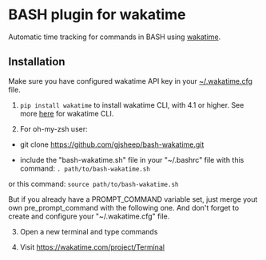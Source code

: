 BASH plugin for wakatime
=======================

Automatic time tracking for commands in BASH using [wakatime](http://wakatime.com/).

Installation
------------

Make sure you have configured wakatime API key in your [~/.wakatime.cfg](https://github.com/wakatime/wakatime#configuring) file.

1. `pip install wakatime` to install wakatime CLI, with 4.1 or higher. See more [here](https://github.com/wakatime/wakatime) for wakatime CLI.

2. For oh-my-zsh user:
  - git clone https://github.com/gjsheep/bash-wakatime.git

  - include the "bash-wakatime.sh" file in your "~/.bashrc" file with this command:
`. path/to/bash-wakatime.sh`

or this command:
`source path/to/bash-wakatime.sh`

But if you already have a PROMPT_COMMAND variable set,
just merge yout own pre_prompt_command with the following one.
And don't forget to create and configure your "~/.wakatime.cfg" file.

3. Open a new terminal and type commands

4. Visit https://wakatime.com/project/Terminal
